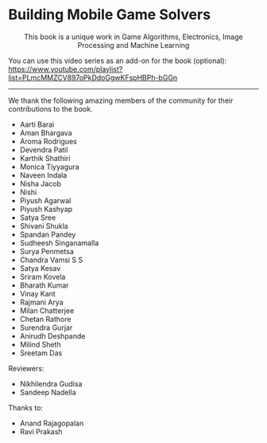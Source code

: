 # Building Mobile Game Solvers

<p style="text-align:center;">This book is a unique work in Game Algorithms, Electronics, Image Processing and Machine Learning</p>

You can use this video series as an add-on for the book (optional): https://www.youtube.com/playlist?list=PLmcMMZCV897oPkDdoGgwKFspHBPh-bGGn

<hr>

We thank the following amazing members of the community for their contributions to the book.

* Aarti Barai
* Aman Bhargava
* Aroma Rodrigues
* Devendra Patil
* Karthik Shathiri
* Monica Tiyyagura
* Naveen Indala
* Nisha Jacob
* Nishi
* Piyush Agarwal
* Piyush Kashyap
* Satya Sree
* Shivani Shukla
* Spandan Pandey
* Sudheesh Singanamalla
* Surya Penmetsa
* Chandra Vamsi S S
* Satya Kesav
* Sriram Kovela
* Bharath Kumar
* Vinay Kant
* Rajmani Arya
* Milan Chatterjee
* Chetan Rathore
* Surendra Gurjar
* Anirudh Deshpande
* Milind Sheth
* Sreetam Das

Reviewers:
* Nikhilendra Gudisa
* Sandeep Nadella

Thanks to:
* Anand Rajagopalan
* Ravi Prakash

